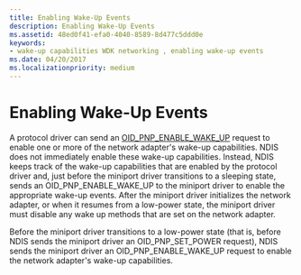```yaml
---
title: Enabling Wake-Up Events
description: Enabling Wake-Up Events
ms.assetid: 48ed0f41-efa0-4040-8589-8d477c5ddd0e
keywords:
- wake-up capabilities WDK networking , enabling wake-up events
ms.date: 04/20/2017
ms.localizationpriority: medium
---
```


# Enabling Wake-Up Events





A protocol driver can send an [OID\_PNP\_ENABLE\_WAKE\_UP](https://msdn.microsoft.com/library/windows/hardware/ff569775) request to enable one or more of the network adapter's wake-up capabilities. NDIS does not immediately enable these wake-up capabilities. Instead, NDIS keeps track of the wake-up capabilities that are enabled by the protocol driver and, just before the miniport driver transitions to a sleeping state, sends an OID\_PNP\_ENABLE\_WAKE\_UP to the miniport driver to enable the appropriate wake-up events. After the miniport driver initializes the network adapter, or when it resumes from a low-power state, the miniport driver must disable any wake up methods that are set on the network adapter.

Before the miniport driver transitions to a low-power state (that is, before NDIS sends the miniport driver an OID\_PNP\_SET\_POWER request), NDIS sends the miniport driver an OID\_PNP\_ENABLE\_WAKE\_UP request to enable the network adapter's wake-up capabilities.

 

 





